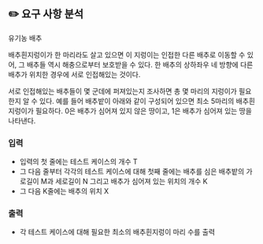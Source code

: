 ## ✏️ 요구 사항 분석

유기농 배추

배추흰지렁이가 한 마리라도 살고 있으면 이 지렁이는 인접한 다른 배추로 이동할 수 있어, 그 배추들 역시 해충으로부터 보호받을 수 있다. 한 배추의 상하좌우 네 방향에 다른 배추가 위치한 경우에 서로 인접해있는 것이다.

서로 인접해있는 배추들이 몇 군데에 퍼져있는지 조사하면 총 몇 마리의 지렁이가 필요한지 알 수 있다. 예를 들어 배추밭이 아래와 같이 구성되어 있으면 최소 5마리의 배추흰지렁이가 필요하다. 0은 배추가 심어져 있지 않은 땅이고, 1은 배추가 심어져 있는 땅을 나타낸다.

### 입력

- 입력의 첫 줄에는 테스트 케이스의 개수 T
- 그 다음 줄부터 각각의 테스트 케이스에 대해 첫째 줄에는 배추를 심은 배추밭의 가로길이 M과 세로길이 N 그리고 배추가 심어져 있는 위치의 개수 K
- 그 다음 K줄에는 배추의 위치 X

### 출력

- 각 테스트 케이스에 대해 필요한 최소의 배추흰지렁이 마리 수를 출력
